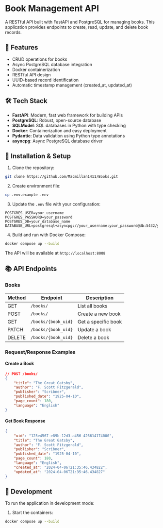# Book Management API

A RESTful API built with FastAPI and PostgreSQL for managing books. This application provides endpoints to create, read, update, and delete book records.

## 🚀 Features

- CRUD operations for books
- Async PostgreSQL database integration
- Docker containerization
- RESTful API design
- UUID-based record identification
- Automatic timestamp management (created_at, updated_at)

## 🛠️ Tech Stack

- **FastAPI**: Modern, fast web framework for building APIs
- **PostgreSQL**: Robust, open-source database
- **SQLModel**: SQL databases in Python with type checking
- **Docker**: Containerization and easy deployment
- **Pydantic**: Data validation using Python type annotations
- **asyncpg**: Async PostgreSQL database driver


## 🔧 Installation & Setup

1. Clone the repository:
```bash
git clone https://github.com/Macmillan1411/Books.git
```

2. Create environment file:
```bash
cp .env.example .env
```

3. Update the `.env` file with your configuration:
```env
POSTGRES_USER=your_username
POSTGRES_PASSWORD=your_password
POSTGRES_DB=your_database_name
DATABASE_URL=postgresql+asyncpg://your_username:your_password@db:5432/your_database_name
```

4. Build and run with Docker Compose:
```bash
docker compose up --build
```

The API will be available at `http://localhost:8008`

## 📚 API Endpoints

### Books

| Method | Endpoint | Description |
|--------|----------|-------------|
| GET | `/books/` | List all books |
| POST | `/books/` | Create a new book |
| GET | `/books/{book_uid}` | Get a specific book |
| PATCH | `/books/{book_uid}` | Update a book |
| DELETE | `/books/{book_uid}` | Delete a book |

### Request/Response Examples

#### Create a Book
```json
// POST /books/
{
    "title": "The Great Gatsby",
    "author": "F. Scott Fitzgerald",
    "publisher": "Scribner",
    "published_date": "1925-04-10",
    "page_count": 180,
    "language": "English"
}
```

#### Get Book Response
```json
{
    "uid": "123e4567-e89b-12d3-a456-426614174000",
    "title": "The Great Gatsby",
    "author": "F. Scott Fitzgerald",
    "publisher": "Scribner",
    "published_date": "1925-04-10",
    "page_count": 180,
    "language": "English",
    "created_at": "2024-04-06T21:35:46.434822",
    "updated_at": "2024-04-06T21:35:46.434827"
}
```

## 🛟 Development

To run the application in development mode:

1. Start the containers:
```bash
docker compose up --build
```